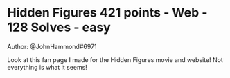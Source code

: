 # Hidden Figures 421 points - Web - 128 Solves - easy

Author: @JohnHammond#6971

Look at this fan page I made for the Hidden Figures movie and website! Not everything is what it seems!

